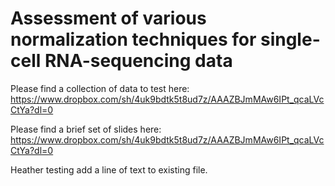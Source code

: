 # Assessment of various normalization techniques for single-cell RNA-sequencing data

Please find a collection of data to test here: https://www.dropbox.com/sh/4uk9bdtk5t8ud7z/AAAZBJmMAw6IPt_qcaLVcCtYa?dl=0

Please find a brief set of slides here: https://www.dropbox.com/sh/4uk9bdtk5t8ud7z/AAAZBJmMAw6IPt_qcaLVcCtYa?dl=0

Heather testing add a line of text to existing file.
